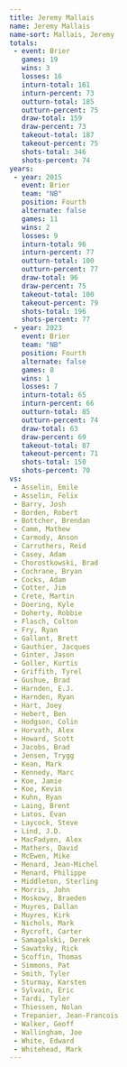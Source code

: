 ```yaml
---
title: Jeremy Mallais
name: Jeremy Mallais
name-sort: Mallais, Jeremy
totals:
 - event: Brier
   games: 19
   wins: 3
   losses: 16
   inturn-total: 161
   inturn-percent: 73
   outturn-total: 185
   outturn-percent: 75
   draw-total: 159
   draw-percent: 73
   takeout-total: 187
   takeout-percent: 75
   shots-total: 346
   shots-percent: 74
years:
 - year: 2015
   event: Brier
   team: "NB"
   position: Fourth
   alternate: false
   games: 11
   wins: 2
   losses: 9
   inturn-total: 96
   inturn-percent: 77
   outturn-total: 100
   outturn-percent: 77
   draw-total: 96
   draw-percent: 75
   takeout-total: 100
   takeout-percent: 79
   shots-total: 196
   shots-percent: 77
 - year: 2023
   event: Brier
   team: "NB"
   position: Fourth
   alternate: false
   games: 8
   wins: 1
   losses: 7
   inturn-total: 65
   inturn-percent: 66
   outturn-total: 85
   outturn-percent: 74
   draw-total: 63
   draw-percent: 69
   takeout-total: 87
   takeout-percent: 71
   shots-total: 150
   shots-percent: 70
vs:
 - Asselin, Emile
 - Asselin, Felix
 - Barry, Josh
 - Borden, Robert
 - Bottcher, Brendan
 - Camm, Mathew
 - Carmody, Anson
 - Carruthers, Reid
 - Casey, Adam
 - Chorostkowski, Brad
 - Cochrane, Bryan
 - Cocks, Adam
 - Cotter, Jim
 - Crete, Martin
 - Doering, Kyle
 - Doherty, Robbie
 - Flasch, Colton
 - Fry, Ryan
 - Gallant, Brett
 - Gauthier, Jacques
 - Ginter, Jason
 - Goller, Kurtis
 - Griffith, Tyrel
 - Gushue, Brad
 - Harnden, E.J.
 - Harnden, Ryan
 - Hart, Joey
 - Hebert, Ben
 - Hodgson, Colin
 - Horvath, Alex
 - Howard, Scott
 - Jacobs, Brad
 - Jensen, Trygg
 - Kean, Mark
 - Kennedy, Marc
 - Koe, Jamie
 - Koe, Kevin
 - Kuhn, Ryan
 - Laing, Brent
 - Latos, Evan
 - Laycock, Steve
 - Lind, J.D.
 - MacFadyen, Alex
 - Mathers, David
 - McEwen, Mike
 - Menard, Jean-Michel
 - Menard, Philippe
 - Middleton, Sterling
 - Morris, John
 - Moskowy, Braeden
 - Muyres, Dallan
 - Muyres, Kirk
 - Nichols, Mark
 - Rycroft, Carter
 - Samagalski, Derek
 - Sawatsky, Rick
 - Scoffin, Thomas
 - Simmons, Pat
 - Smith, Tyler
 - Sturmay, Karsten
 - Sylvain, Eric
 - Tardi, Tyler
 - Thiessen, Nolan
 - Trepanier, Jean-Francois
 - Walker, Geoff
 - Wallingham, Joe
 - White, Edward
 - Whitehead, Mark
---
```

